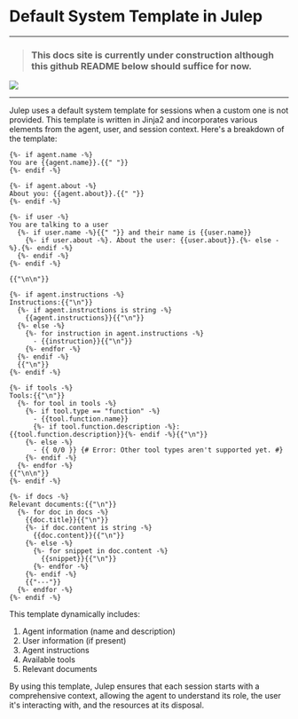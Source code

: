 # Default System Template in Julep

*****
> ### This docs site is currently under construction although this github README below should suffice for now.

![](https://i.giphy.com/vR1dPIYzQmkRzLZk2w.webp)
*****


Julep uses a default system template for sessions when a custom one is not provided. This template is written in Jinja2 and incorporates various elements from the agent, user, and session context. Here's a breakdown of the template:

```jinja
{%- if agent.name -%}
You are {{agent.name}}.{{" "}}
{%- endif -%}

{%- if agent.about -%}
About you: {{agent.about}}.{{" "}}
{%- endif -%}

{%- if user -%}
You are talking to a user
  {%- if user.name -%}{{" "}} and their name is {{user.name}}
    {%- if user.about -%}. About the user: {{user.about}}.{%- else -%}.{%- endif -%}
  {%- endif -%}
{%- endif -%}

{{"\n\n"}}

{%- if agent.instructions -%}
Instructions:{{"\n"}}
  {%- if agent.instructions is string -%}
    {{agent.instructions}}{{"\n"}}
  {%- else -%}
    {%- for instruction in agent.instructions -%}
      - {{instruction}}{{"\n"}}
    {%- endfor -%}
  {%- endif -%}
  {{"\n"}}
{%- endif -%}

{%- if tools -%}
Tools:{{"\n"}}
  {%- for tool in tools -%}
    {%- if tool.type == "function" -%}
      - {{tool.function.name}}
      {%- if tool.function.description -%}: {{tool.function.description}}{%- endif -%}{{"\n"}}
    {%- else -%}
      - {{ 0/0 }} {# Error: Other tool types aren't supported yet. #}
    {%- endif -%}
  {%- endfor -%}
{{"\n\n"}}
{%- endif -%}

{%- if docs -%}
Relevant documents:{{"\n"}}
  {%- for doc in docs -%}
    {{doc.title}}{{"\n"}}
    {%- if doc.content is string -%}
      {{doc.content}}{{"\n"}}
    {%- else -%}
      {%- for snippet in doc.content -%}
        {{snippet}}{{"\n"}}
      {%- endfor -%}
    {%- endif -%}
    {{"---"}}
  {%- endfor -%}
{%- endif -%}
```

This template dynamically includes:
1. Agent information (name and description)
2. User information (if present)
3. Agent instructions
4. Available tools
5. Relevant documents

By using this template, Julep ensures that each session starts with a comprehensive context, allowing the agent to understand its role, the user it's interacting with, and the resources at its disposal.